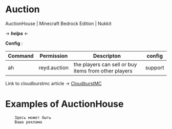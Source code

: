 # Auction
AuctionHouse | Minecraft Bedrock Edition | Nukkit

-> ***helps*** <-

**Config** : 

| Command | Permission | Descripton | config |
| --- | ------|-----| -------|
|ah| reyd.auction |the players can sell or buy items from other players|support|



Link to cloudburstmc article -> [CloudburstMC](https://cloudburstmc.org/resources/nickchangergui.783/)

# Examples of AuctionHouse

```
    Здесь может быть
    Ваша реклама
```
